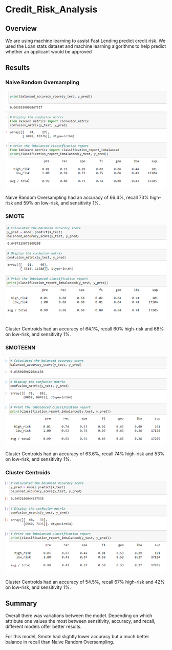 # Credit_Risk_Analysis

## Overview

We are using machine learning to assist Fast Lending predict credit risk. We used the Loan stats dataset and machine learning algorithms to help predict whether an applicant would be approved 

## Results

### Naive Random Oversampling 
![naive.png](https://github.com/1fatpanda1/Credit_Risk_Analysis/blob/main/CRA_Resources/Naive.png)

Naive Random Oversampling had an accuracy of 66.4%, recall 73% high-risk and 59% on low-risk, and sensitivity 1%.

### SMOTE
![smote.png](https://github.com/1fatpanda1/Credit_Risk_Analysis/blob/main/CRA_Resources/smote.png)

Cluster Centroids had an accuracy of 64.1%, recall 60% high-risk and 68% on low-risk, and sensitivity 1%.

### SMOTEENN
![smoteenng](https://github.com/1fatpanda1/Credit_Risk_Analysis/blob/main/CRA_Resources/Smoteen.png)

Cluster Centroids had an accuracy of 63.6%, recall 74% high-risk and 53% on low-risk, and sensitivity 1%.

### Cluster Centroids
![cluester.png](https://github.com/1fatpanda1/Credit_Risk_Analysis/blob/main/CRA_Resources/cluster.png)

Cluster Centroids had an accuracy of 54.5%, recall 67% high-risk and 42% on low-risk, and sensitivity 1%.

## Summary

Overall there was variations between the model. Depending on which attribute one values the most between sensitivity, accuracy, and recall, different models offer better results. 

For this model, Smote had slightly lower accuracy but a much better balance in recall than Naive Random Oversampling. 
